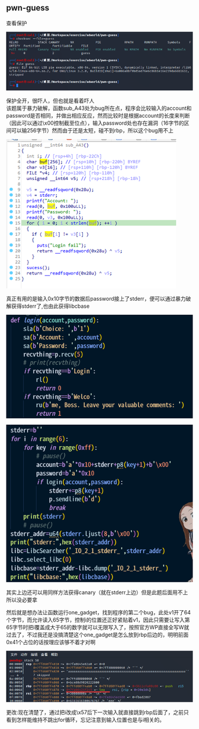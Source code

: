 ## pwn-guess
查看保护  

![](./pics/checksec.png)

保护全开，很吓人，但也就是看着吓人  
该题属于暴力破解，函数sub_A43处为bug所在点，程序会比较输入的account和password是否相同，并做出相应反应，然而比较时是根据account的长度来判断（因此可以通过\x00控制截至位点），输入password处也存在漏洞（16字节的区间可以输256字节）然而由于还是太短，碰不到rbp，所以这个bug用不上 

![](./pics/bug.png)  

真正有用的是输入0x10字节的数据后password接上了stderr，便可以通过暴力破解获得stderr了,也由此获得libcbase  

![](./pics/login.png)

![](./pics/libcbase.png)

其实上边还可以用同样方法获得canary（就在stderr上边）但是此题后面用不上所以没必要拿  

然后就是想办法让函数运行one_gadget，找到程序的第二个bug，此处v1开了64个字节，而允许读入65字节，控制i的位置还正好紧贴着v1，因此只需要让写入第65字节时把i覆盖成大于65的数字就可以无限写入了，按照官方WP直接全写W就过去了，不过我还是没搞清楚这个one_gadget是怎么放到rbp后边的，明明前面0x41个占位的话按理应该够不着才对啊  

![](./pics/put_gadget.png)

更改:现在清楚了，通过把i改成\x57后下一次输入就直接跳到rbp后面了，之前只看到怎样能维持不跳出for循环，忘记注意到输入位置也是与i相关的。